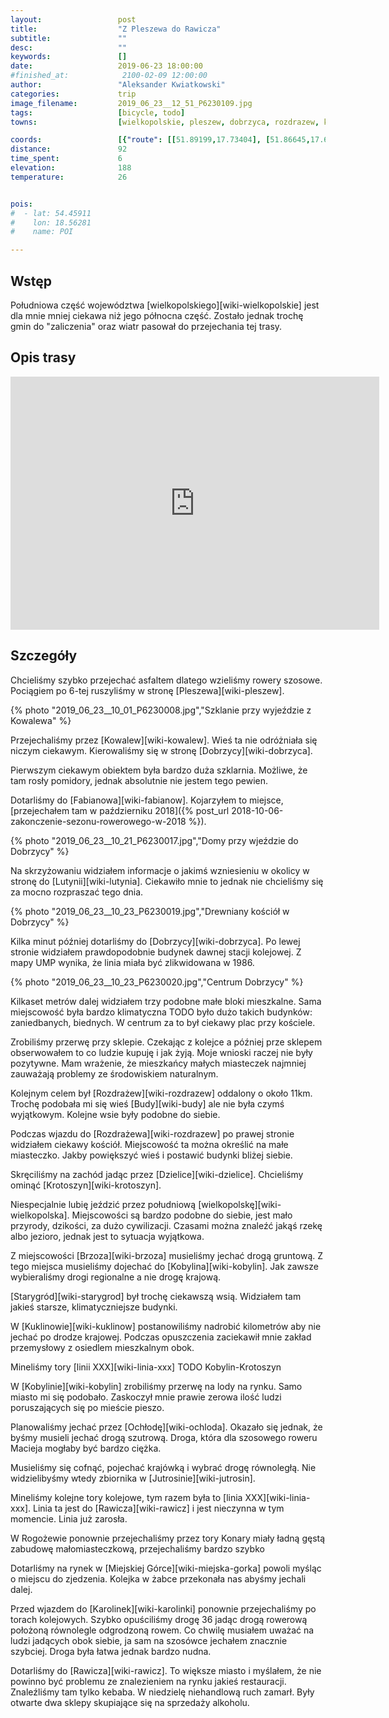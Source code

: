 ```yaml
---
layout:                 post
title:                  "Z Pleszewa do Rawicza"
subtitle:               ""
desc:                   ""
keywords:               []
date:                   2019-06-23 18:00:00
#finished_at:            2100-02-09 12:00:00
author:                 "Aleksander Kwiatkowski"
categories:             trip
image_filename:         2019_06_23__12_51_P6230109.jpg
tags:                   [bicycle, todo]
towns:                  [wielkopolskie, pleszew, dobrzyca, rozdrazew, krotoszyn, kobylin, jutrosin, miejska_gorka, rawicz]

coords:                 [{"route": [[51.89199,17.73404], [51.86645,17.60478], [51.81279,17.56598], [51.78062,17.50487], [51.73876,17.47140], [51.73450,17.43432], [51.74779,17.38660], [51.72897,17.27313], [51.71579,17.22627], [51.70749,17.18833], [51.66013,17.15348], [51.65651,17.04242], [51.66482,16.99504], [51.62775,16.89548], [51.61080,16.86561], [51.60696,16.84054]], "type": "bicycle"}]
distance:               92
time_spent:             6
elevation:              188
temperature:            26


pois:
#  - lat: 54.45911
#    lon: 18.56281
#    name: POI

---
```



## Wstęp

Południowa część województwa [wielkopolskiego][wiki-wielkopolskie] jest dla mnie
mniej ciekawa niż jego północna część. Zostało jednak trochę gmin do "zaliczenia"
oraz wiatr pasował do przejechania tej trasy.

## Opis trasy

<iframe height='405' width='590' frameborder='0' allowtransparency='true' scrolling='no' src='https://www.strava.com/activities/2474094833/embed/92886e9f9927e53344a069fedce575a83b04de3c'></iframe>

## Szczegóły

Chcieliśmy szybko przejechać asfaltem dlatego wzieliśmy rowery szosowe.
Pociągiem po 6-tej ruszyliśmy w stronę [Pleszewa][wiki-pleszew].

{% photo "2019_06_23__10_01_P6230008.jpg","Szklanie przy wyjeździe z Kowalewa" %}

Przejechaliśmy przez [Kowalew][wiki-kowalew]. Wieś ta nie odróżniała się niczym ciekawym.
Kierowaliśmy się w stronę [Dobrzycy][wiki-dobrzyca].

Pierwszym ciekawym obiektem była bardzo duża szklarnia. Możliwe, że tam rosły pomidory,
jednak absolutnie nie jestem tego pewien.

Dotarliśmy do [Fabianowa][wiki-fabianow]. Kojarzyłem to miejsce,
[przejechałem tam w październiku 2018]({% post_url 2018-10-06-zakonczenie-sezonu-rowerowego-w-2018 %}).

{% photo "2019_06_23__10_21_P6230017.jpg","Domy przy wjeździe do Dobrzycy" %}

Na skrzyżowaniu widziałem informacje o jakimś wzniesieniu w okolicy
w stronę do [Lutynii][wiki-lutynia]. Ciekawiło mnie to jednak
nie chcieliśmy się za mocno rozpraszać tego dnia.

{% photo "2019_06_23__10_23_P6230019.jpg","Drewniany kościół w Dobrzycy" %}

Kilka minut później dotarliśmy do [Dobrzycy][wiki-dobrzyca]. Po lewej stronie
widziałem prawdopodobnie budynek dawnej stacji kolejowej. Z mapy UMP
wynika, że linia miała być zlikwidowana w 1986.

{% photo "2019_06_23__10_23_P6230020.jpg","Centrum Dobrzycy" %}

Kilkaset metrów dalej widziałem trzy podobne małe bloki mieszkalne. Sama miejscowość
była bardzo klimatyczna TODO było dużo takich budynków: zaniedbanych, biednych.
W centrum za to był ciekawy plac przy kościele.

Zrobiliśmy przerwę przy sklepie. Czekając z kolejce a później prze sklepem
obserwowałem to co ludzie kupuję i jak żyją. Moje wnioski raczej nie były
pozytywne. Mam wrażenie, że mieszkańcy małych miasteczek najmniej zauważają
problemy ze środowiskiem naturalnym.

Kolejnym celem był [Rozdrażew][wiki-rozdrazew] oddalony o około 11km.
Trochę podobała mi się wieś [Budy][wiki-budy] ale nie była czymś wyjątkowym.
Kolejne wsie były podobne do siebie.

Podczas wjazdu do [Rozdrażewa][wiki-rozdrazew] po prawej stronie widziałem ciekawy
kościół. Miejscowość ta można określić na małe miasteczko. Jakby powiększyć wieś
i postawić budynki bliżej siebie.

Skręciliśmy na zachód jadąc przez [Dzielice][wiki-dzielice]. Chcieliśmy
ominąć [Krotoszyn][wiki-krotoszyn].

Niespecjalnie lubię jeździć przez południową [wielkopolskę][wiki-wielkopolska].
Miejscowości są bardzo podobne do siebie, jest mało przyrody, dzikości,
za dużo cywilizacji. Czasami można znaleźć jakąś rzekę albo jezioro, jednak jest to
sytuacja wyjątkowa.

Z miejscowości [Brzoza][wiki-brzoza] musieliśmy jechać drogą gruntową.
Z tego miejsca musieliśmy dojechać do [Kobylina][wiki-kobylin].
Jak zawsze wybieraliśmy drogi regionalne a nie drogę krajową.

[Starygród][wiki-starygrod] był trochę ciekawszą wsią. Widziałem tam jakieś
starsze, klimatyczniejsze budynki.

W [Kuklinowie][wiki-kuklinow] postanowiliśmy nadrobić kilometrów aby nie
jechać po drodze krajowej. Podczas opuszczenia zaciekawił mnie zakład przemysłowy
z osiedlem mieszkalnym obok.

Mineliśmy tory [linii XXX][wiki-linia-xxx] TODO Kobylin-Krotoszyn

W [Kobylinie][wiki-kobylin] zrobiliśmy przerwę na lody na rynku.
Samo miasto mi się podobało. Zaskoczył mnie prawie zerowa ilość ludzi
poruszających się po mieście pieszo.

Planowaliśmy jechać przez [Ochłodę][wiki-ochloda]. Okazało się jednak, że
byśmy musieli jechać drogą szutrową. Droga, która dla szosowego roweru
Macieja mogłaby być bardzo ciężka.

Musieliśmy się cofnąć, pojechać krajówką i wybrać drogę równoległą.
Nie widzielibyśmy wtedy zbiornika w [Jutrosinie][wiki-jutrosin].

Mineliśmy kolejne tory kolejowe, tym razem była to [linia XXX][wiki-linia-xxx].
Linia ta jest do [Rawicza][wiki-rawicz] i jest nieczynna w tym momencie.
Linia już zarosła.

W Rogożewie ponownie przejechaliśmy przez tory
Konary miały ładną gęstą zabudowę małomiasteczkową, przejechaliśmy bardzo szybko

Dotarliśmy na rynek w [Miejskiej Górce][wiki-miejska-gorka]
powoli myśląc o miejscu do zjedzenia.
Kolejka w żabce przekonała nas abyśmy jechali dalej.

Przed wjazdem do [Karolinek][wiki-karolinki] ponownie przejechaliśmy
po torach kolejowych. Szybko opuściliśmy drogę 36 jadąc drogą rowerową
położoną równolegle odgrodzoną rowem. Co chwilę musiałem uważać na
ludzi jadących obok siebie, ja sam na szosówce jechałem znacznie szybciej.
Droga była łatwa jednak bardzo nudna.

Dotarliśmy do [Rawicza][wiki-rawicz]. To większe miasto i myślałem, że nie powinno być
problemu ze znalezieniem na rynku jakieś restauracji. Znaleźliśmy tam tylko kebaba.
W niedzielę niehandlową ruch zamarł. Były otwarte dwa sklepy skupiające się na
sprzedaży alkoholu.
